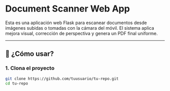 # Document Scanner Web App

Esta es una aplicación web Flask para escanear documentos desde imágenes subidas o tomadas con la cámara del móvil. El sistema aplica mejora visual, corrección de perspectiva y genera un PDF final uniforme.

---

## 🚀 ¿Cómo usar?

### 1. Clona el proyecto

```bash
git clone https://github.com/tuusuario/tu-repo.git
cd tu-repo
